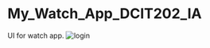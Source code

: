 # My_Watch_App_DCIT202_IA
UI for watch app. 
![login](https://user-images.githubusercontent.com/59055852/142290894-ac1a4007-0611-44e1-872f-32f35b5a806e.jpg)
